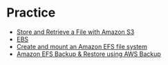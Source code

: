 # Practice

- [Store and Retrieve a File with Amazon S3](https://aws.amazon.com/getting-started/hands-on/backup-files-to-amazon-s3/)
- [EBS](EBS.md)
- [Create and mount an Amazon EFS file system](https://aws.amazon.com/getting-started/hands-on/create-mount-amazon-efs-file-system-on-amazon-ec2-using-launch-wizard/?trk=gs_card)
- [Amazon EFS Backup & Restore using AWS Backup](https://aws.amazon.com/getting-started/hands-on/amazon-efs-backup-and-restore-using-aws-backup/?trk=gs_card)
